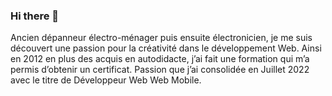 ### Hi there 👋

Ancien dépanneur électro-ménager puis ensuite électronicien, je me suis découvert une passion pour la créativité dans le développement Web. Ainsi en 2012 en plus des acquis en autodidacte, j’ai fait une formation qui m’a permis d’obtenir un certificat. Passion que j’ai consolidée en Juillet 2022 avec le titre de Développeur Web Web Mobile.

<!--
**bibibricodeur/bibibricodeur** is a ✨ _special_ ✨ repository because its `README.md` (this file) appears on your GitHub profile.

Here are some ideas to get you started:

- 🔭 I’m currently working on ...
- 🌱 I’m currently learning ...
- 👯 I’m looking to collaborate on ...
- 🤔 I’m looking for help with ...
- 💬 Ask me about ...
- 📫 How to reach me: ...
- 😄 Pronouns: ...
- ⚡ Fun fact: ...
-->
